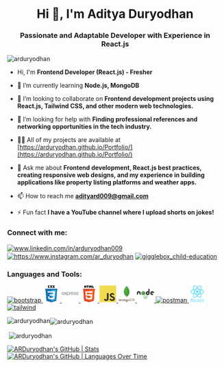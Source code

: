 <h1 align="center">Hi 👋, I'm Aditya Duryodhan</h1>
<h3 align="center">Passionate and Adaptable Developer with Experience in React.js</h3>

<p align="left"> <img src="https://komarev.com/ghpvc/?username=arduryodhan&label=Profile%20views&color=0e75b6&style=flat" alt="arduryodhan" /> </p>


- Hi, I'm **Frontend Developer (React.js) - Fresher**

- 🌱 I’m currently learning **Node.js, MongoDB**

- 👯 I’m looking to collaborate on **Frontend development projects using React.js, Tailwind CSS, and other modern web technologies.**

- 🤝 I’m looking for help with **Finding professional references and networking opportunities in the tech industry.**

- 👨‍💻 All of my projects are available at [https://arduryodhan.github.io/Portfolio/](https://arduryodhan.github.io/Portfolio/)

- 💬 Ask me about **Frontend development, React.js best practices, creating responsive web designs, and my experience in building applications like property listing platforms and weather apps.**

- 📫 How to reach me **adityard009@gmail.com**

- ⚡ Fun fact **I have a YouTube channel where I upload shorts on jokes!**

<h3 align="left">Connect with me:</h3>
<p align="left">
<a href="https://linkedin.com/in/www.linkedin.com/in/arduryodhan009" target="blank"><img align="center" src="https://raw.githubusercontent.com/rahuldkjain/github-profile-readme-generator/master/src/images/icons/Social/linked-in-alt.svg" alt="www.linkedin.com/in/arduryodhan009" height="30" width="40" /></a>
<a href="https://instagram.com/https://www.instagram.com/ar_duryodhan" target="blank"><img align="center" src="https://raw.githubusercontent.com/rahuldkjain/github-profile-readme-generator/master/src/images/icons/Social/instagram.svg" alt="https://www.instagram.com/ar_duryodhan" height="30" width="40" /></a>
<a href="https://www.youtube.com/channel/UCVwDD37Vjt-8AG5kUuMIVVA" target="blank"><img align="center" src="https://raw.githubusercontent.com/rahuldkjain/github-profile-readme-generator/master/src/images/icons/Social/youtube.svg" alt="gigglebox_child-education" height="30" width="40" /></a>
</p>

<h3 align="left">Languages and Tools:</h3>
<p align="left"> <a href="https://getbootstrap.com" target="_blank" rel="noreferrer"><img src="[file:///C:/Users/dell/Downloads/bootstrap.svg](https://raw.githubusercontent.com/devicons/devicon/master/icons/bootstrap/bootstrap-plain-wordmark.svg)" alt="bootstrap" width="40" height="40"/> </a> <a href="https://www.w3schools.com/css/" target="_blank" rel="noreferrer"> <img src="https://raw.githubusercontent.com/devicons/devicon/master/icons/css3/css3-original-wordmark.svg" alt="css3" width="40" height="40"/> </a> <a href="https://expressjs.com" target="_blank" rel="noreferrer"> <img src="https://raw.githubusercontent.com/devicons/devicon/master/icons/express/express-original-wordmark.svg" alt="express" width="40" height="40"/> </a> <a href="https://www.w3.org/html/" target="_blank" rel="noreferrer"> <img src="https://raw.githubusercontent.com/devicons/devicon/master/icons/html5/html5-original-wordmark.svg" alt="html5" width="40" height="40"/> </a> <a href="https://developer.mozilla.org/en-US/docs/Web/JavaScript" target="_blank" rel="noreferrer"> <img src="https://raw.githubusercontent.com/devicons/devicon/master/icons/javascript/javascript-original.svg" alt="javascript" width="40" height="40"/> </a> <a href="https://www.mongodb.com/" target="_blank" rel="noreferrer"> <img src="https://raw.githubusercontent.com/devicons/devicon/master/icons/mongodb/mongodb-original-wordmark.svg" alt="mongodb" width="40" height="40"/> </a> <a href="https://nodejs.org" target="_blank" rel="noreferrer"> <img src="https://raw.githubusercontent.com/devicons/devicon/master/icons/nodejs/nodejs-original-wordmark.svg" alt="nodejs" width="40" height="40"/> </a> <a href="https://postman.com" target="_blank" rel="noreferrer"> <img src="https://www.vectorlogo.zone/logos/getpostman/getpostman-icon.svg" alt="postman" width="40" height="40"/> </a> <a href="https://reactjs.org/" target="_blank" rel="noreferrer"> <img src="https://raw.githubusercontent.com/devicons/devicon/master/icons/react/react-original-wordmark.svg" alt="react" width="40" height="40"/> </a> <a href="https://tailwindcss.com/" target="_blank" rel="noreferrer"> <img src="https://www.vectorlogo.zone/logos/tailwindcss/tailwindcss-icon.svg" alt="tailwind" width="40" height="40"/> </a> </p>


<div>
  <p><img align="left" src="https://github-readme-stats.vercel.app/api/top-langs?username=arduryodhan&show_icons=true&locale=en&layout=compact" alt="arduryodhan" /></p>
  <p><img align="center" src="https://github-readme-streak-stats.herokuapp.com/?user=arduryodhan&" alt="arduryodhan" /></p>
</div>

  <p>&nbsp;<img align="center" src="https://github-readme-stats.vercel.app/api?username=arduryodhan&show_icons=true&locale=en" alt="arduryodhan" /></p>



 [![ARDuryodhan's GitHub | Stats](https://stats.quira.sh/ARDuryodhan/github?theme=dark)](https://quira.sh?utm_source=widgets&utm_campaign=ARDuryodhan)
[![ARDuryodhan's GitHub | Languages Over Time](https://stats.quira.sh/ARDuryodhan/languages-over-time?theme=dark)](https://quira.sh?utm_source=widgets&utm_campaign=ARDuryodhan)
